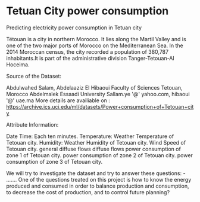 # Tetuan City power consumption
Predicting electricity power consumption in Tetuan city

Tétouan  is a city in northern Morocco. It lies along the Martil Valley and is one of the two major ports of Morocco on the Mediterranean Sea. In the 2014 Moroccan census, the city recorded a population of 380,787 inhabitants.It is part of the administrative division Tanger-Tetouan-Al Hoceima.

Source of the Dataset:

Abdulwahed Salam, Abdelaaziz El Hibaoui
Faculty of Sciences
Tetouan, Morocco
Abdelmalek Essaadi University
Sallam.ye '@' yahoo.com, hibaoui '@' uae.ma
More details are availiable on : https://archive.ics.uci.edu/ml/datasets/Power+consumption+of+Tetouan+city

Attribute Information:

Date Time: Each ten minutes.
Temperature: Weather Temperature of Tetouan city.
Humidity: Weather Humidity of Tetouan city.
Wind Speed of Tetouan city.
general diffuse flows
diffuse flows
power consumption of zone 1 of Tetouan city.
power consumption of zone 2 of Tetouan city.
power consumption of zone 3 of Tetouan city.


We will try to investigate the dataset and try to answer these questions:
        - .......
One of the questions treated on this project is how to know the energy produced and consumed in order to balance production and consumption, to decrease the cost of production, and to control future planning?
